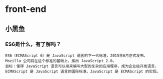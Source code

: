 # front-end
## 小黑鱼
### ES6是什么，有了解吗？
    ES6（ECMAScript 6）是 JavaScript 语言的下一代标准，2015年6月正式发布。Mozilla 公司将在这个标准的基础上，推出 JavaScript 2.0。
    目标：使得 JavaScript 语言可以用来编写大型的复杂的应用程序，成为企业级开发语言。
    ECMAScript 是 JavaScript 语言的国际标准，JavaScript 是 ECMAScript 的实现。
